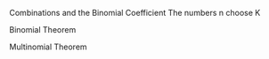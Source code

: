 Combinations and the Binomial Coefficient
The numbers n choose K

Binomial Theorem

Multinomial Theorem
